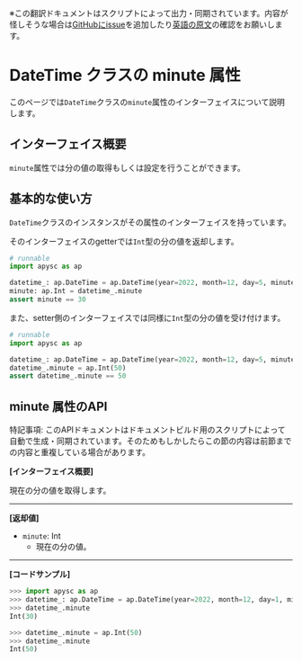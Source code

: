 <span class="inconspicuous-txt">※この翻訳ドキュメントはスクリプトによって出力・同期されています。内容が怪しそうな場合は<a href="https://github.com/simon-ritchie/apysc/issues" target="_blank">GitHubにissue</a>を追加したり[英語の原文](https://simon-ritchie.github.io/apysc/en/datetime_minute.html)の確認をお願いします。</span>

# DateTime クラスの minute 属性

このページでは`DateTime`クラスの`minute`属性のインターフェイスについて説明します。

## インターフェイス概要

`minute`属性では分の値の取得もしくは設定を行うことができます。

## 基本的な使い方

`DateTime`クラスのインスタンスがその属性のインターフェイスを持っています。

そのインターフェイスのgetterでは`Int`型の分の値を返却します。

```py
# runnable
import apysc as ap

datetime_: ap.DateTime = ap.DateTime(year=2022, month=12, day=5, minute=30)
minute: ap.Int = datetime_.minute
assert minute == 30
```

また、setter側のインターフェイスでは同様に`Int`型の分の値を受け付けます。

```py
# runnable
import apysc as ap

datetime_: ap.DateTime = ap.DateTime(year=2022, month=12, day=5, minute=30)
datetime_.minute = ap.Int(50)
assert datetime_.minute == 50
```

## minute 属性のAPI

<span class="inconspicuous-txt">特記事項: このAPIドキュメントはドキュメントビルド用のスクリプトによって自動で生成・同期されています。そのためもしかしたらこの節の内容は前節までの内容と重複している場合があります。</span>

**[インターフェイス概要]**

現在の分の値を取得します。<hr>

**[返却値]**

- `minute`: Int
  - 現在の分の値。

<hr>

**[コードサンプル]**

```py
>>> import apysc as ap
>>> datetime_: ap.DateTime = ap.DateTime(year=2022, month=12, day=1, minute=30)
>>> datetime_.minute
Int(30)

>>> datetime_.minute = ap.Int(50)
>>> datetime_.minute
Int(50)
```